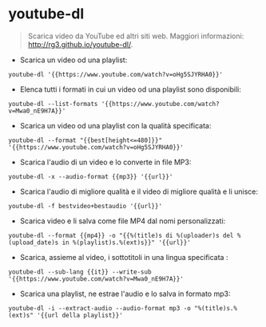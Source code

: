 # youtube-dl

> Scarica video da YouTube ed altri siti web.
> Maggiori informazioni: <http://rg3.github.io/youtube-dl/>.

- Scarica un video od una playlist:

`youtube-dl '{{https://www.youtube.com/watch?v=oHg5SJYRHA0}}'`

- Elenca tutti i formati in cui un video od una playlist sono disponibili:

`youtube-dl --list-formats '{{https://www.youtube.com/watch?v=Mwa0_nE9H7A}}'`

- Scarica un video od una playlist con la qualità specificata:

`youtube-dl --format "{{best[height<=480]}}" '{{https://www.youtube.com/watch?v=oHg5SJYRHA0}}'`

- Scarica l'audio di un video e lo converte in file MP3:

`youtube-dl -x --audio-format {{mp3}} '{{url}}'`

- Scarica l'audio di migliore qualità e il video di migliore qualità e li unisce:

`youtube-dl -f bestvideo+bestaudio '{{url}}'`

- Scarica video e li salva come file MP4 dal nomi personalizzati:

`youtube-dl --format {{mp4}} -o "{{%(title)s di %(uploader)s del %(upload_date)s in %(playlist)s.%(ext)s}}" '{{url}}'`

- Scarica, assieme al video, i sottotitoli in una lingua specificata :

`youtube-dl --sub-lang {{it}} --write-sub '{{https://www.youtube.com/watch?v=Mwa0_nE9H7A}}'`

- Scarica una playlist, ne estrae l'audio e lo salva in formato mp3:

`youtube-dl -i --extract-audio --audio-format mp3 -o "%(title)s.%(ext)s" '{{url della playlist}}'`
